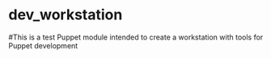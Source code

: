 # dev_workstation
#This is a test Puppet module intended to create a workstation with tools for Puppet development
